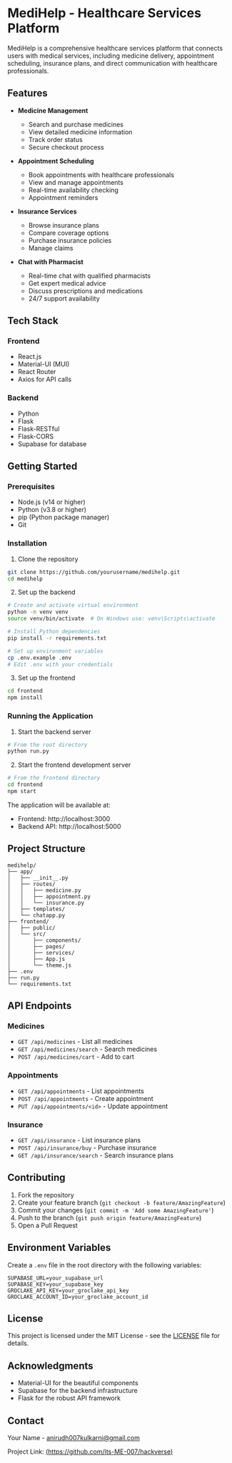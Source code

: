 # MediHelp - Healthcare Services Platform

MediHelp is a comprehensive healthcare services platform that connects users with medical services, including medicine delivery, appointment scheduling, insurance plans, and direct communication with healthcare professionals.

## Features

- **Medicine Management**
  - Search and purchase medicines
  - View detailed medicine information
  - Track order status
  - Secure checkout process

- **Appointment Scheduling**
  - Book appointments with healthcare professionals
  - View and manage appointments
  - Real-time availability checking
  - Appointment reminders

- **Insurance Services**
  - Browse insurance plans
  - Compare coverage options
  - Purchase insurance policies
  - Manage claims

- **Chat with Pharmacist**
  - Real-time chat with qualified pharmacists
  - Get expert medical advice
  - Discuss prescriptions and medications
  - 24/7 support availability

## Tech Stack

### Frontend
- React.js
- Material-UI (MUI)
- React Router
- Axios for API calls

### Backend
- Python
- Flask
- Flask-RESTful
- Flask-CORS
- Supabase for database

## Getting Started

### Prerequisites
- Node.js (v14 or higher)
- Python (v3.8 or higher)
- pip (Python package manager)
- Git

### Installation

1. Clone the repository
```bash
git clone https://github.com/yourusername/medihelp.git
cd medihelp
```

2. Set up the backend
```bash
# Create and activate virtual environment
python -m venv venv
source venv/bin/activate  # On Windows use: venv\Scripts\activate

# Install Python dependencies
pip install -r requirements.txt

# Set up environment variables
cp .env.example .env
# Edit .env with your credentials
```

3. Set up the frontend
```bash
cd frontend
npm install
```

### Running the Application

1. Start the backend server
```bash
# From the root directory
python run.py
```

2. Start the frontend development server
```bash
# From the frontend directory
cd frontend
npm start
```

The application will be available at:
- Frontend: http://localhost:3000
- Backend API: http://localhost:5000

## Project Structure

```
medihelp/
├── app/
│   ├── __init__.py
│   ├── routes/
│   │   ├── medicine.py
│   │   ├── appointment.py
│   │   └── insurance.py
│   ├── templates/
│   └── chatapp.py
├── frontend/
│   ├── public/
│   └── src/
│       ├── components/
│       ├── pages/
│       ├── services/
│       ├── App.js
│       └── theme.js
├── .env
├── run.py
└── requirements.txt
```

## API Endpoints

### Medicines
- `GET /api/medicines` - List all medicines
- `GET /api/medicines/search` - Search medicines
- `POST /api/medicines/cart` - Add to cart

### Appointments
- `GET /api/appointments` - List appointments
- `POST /api/appointments` - Create appointment
- `PUT /api/appointments/<id>` - Update appointment

### Insurance
- `GET /api/insurance` - List insurance plans
- `POST /api/insurance/buy` - Purchase insurance
- `GET /api/insurance/search` - Search insurance plans

## Contributing

1. Fork the repository
2. Create your feature branch (`git checkout -b feature/AmazingFeature`)
3. Commit your changes (`git commit -m 'Add some AmazingFeature'`)
4. Push to the branch (`git push origin feature/AmazingFeature`)
5. Open a Pull Request

## Environment Variables

Create a `.env` file in the root directory with the following variables:

```env
SUPABASE_URL=your_supabase_url
SUPABASE_KEY=your_supabase_key
GROCLAKE_API_KEY=your_groclake_api_key
GROCLAKE_ACCOUNT_ID=your_groclake_account_id
```

## License

This project is licensed under the MIT License - see the [LICENSE](LICENSE) file for details.

## Acknowledgments

- Material-UI for the beautiful components
- Supabase for the backend infrastructure
- Flask for the robust API framework

## Contact

Your Name - anirudh007kulkarni@gmail.com

Project Link: [(https://github.com/its-ME-007/hackverse)](https://github.com/its-ME-007/hackverse)
